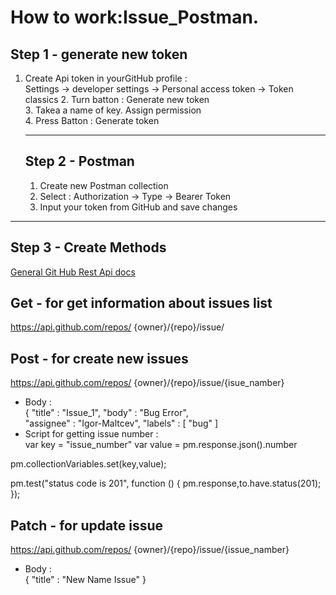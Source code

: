 # How to work:Issue_Postman.
## Step 1 - generate new token
1. Create Api token in yourGitHub profile : <br/>
   Settings -> developer settings -> Personal access token -> Token classics
   2. Turn batton : Generate new token <br/>
   3. Takea a name of key. Assign permission <br/>
   4. Press Batton : Generate token
  
   ---
   ## Step 2 - Postman
   1. Create new Postman collection
   2. Select : Authorization -> Type -> Bearer Token
   3. Input your token from GitHub and save changes
      
  ---
  ## Step 3 - Create Methods
  [General Git Hub Rest Api docs](https://docs.github.com/en/rest/issues/issues?apiVersion=2022-11-28#about-issues)
  ## Get - for get information about issues list <br/>
  https://api.github.com/repos/      {owner}/{repo}/issue/ <br/>
  ## Post - for create new issues  <br/>
  https://api.github.com/repos/      {owner}/{repo}/issue/{isue_namber} <br/>
 - Body :<br/>
  {
    "title" : "Issue_1",
    "body" : "Bug Error",<br/>
    "assignee" : "Igor-Maltcev",
    "labels" : [
        "bug"
        ] <br/>
- Script for getting issue number : <br/>
 var key = "issue_number"
var value = pm.response.json().number

pm.collectionVariables.set(key,value);

pm.test("status code is 201", function () {
    pm.response,to.have.status(201);
}); <br/>
## Patch - for update issue <br/>
  https://api.github.com/repos/      {owner}/{repo}/issue/{issue_namber} <br/>
- Body : <br/>
 {
    "title" : "New Name Issue"
}

  
  

